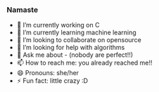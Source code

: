 ### Namaste
- 🔭 I’m currently working on C
- 🌱 I’m currently learning machine learning
- 👯 I’m looking to collaborate on opensource
- 🤔 I’m looking for help with algorithms
- 💬 Ask me about - (nobody are perfect!!)
- 📫 How to reach me: you already reached me!!
- 😄 Pronouns: she/her
- ⚡ Fun fact: little crazy :D

<!--
**varsh78/varsh78** is a ✨ _special_ ✨ repository because its `README.md` (this file) appears on your GitHub profile.

Here are some ideas to get you started:

- 🔭 I’m currently working on C
- 🌱 I’m currently learning machine learning
- 👯 I’m looking to collaborate on opensource
- 🤔 I’m looking for help with algorithms
- 💬 Ask me about 
- 📫 How to reach me: ...
- 😄 Pronouns: she/her
- ⚡ Fun fact: ...
-->
